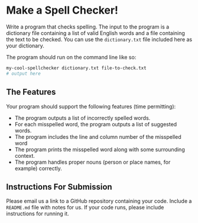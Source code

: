 # Make a Spell Checker!

Write a program that checks spelling. The input to the program is a
dictionary file containing a list of valid English words and a file
containing the text to be checked.  You can use the `dictionary.txt`
file included here as your dictionary.

The program should run on the command line like so:

```bash
my-cool-spellchecker dictionary.txt file-to-check.txt
# output here
```

## The Features

Your program should support the following features (time permitting):

* The program outputs a list of incorrectly spelled words.
* For each misspelled word, the program outputs a list of suggested
  words.
* The program includes the line and column number of the misspelled
  word
* The program prints the misspelled word along with some surrounding
  context.
* The program handles proper nouns (person or place names, for
  example) correctly.

## Instructions For Submission

Please email us a link to a GitHub repository containing your
code. Include a `README.md` file with notes for us. If your code runs,
please include instructions for running it.
